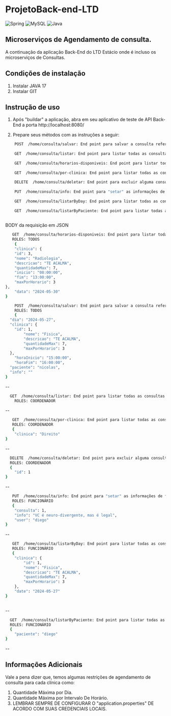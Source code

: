 # ProjetoBack-end-LTD
![Spring](https://img.shields.io/badge/spring-%236DB33F.svg?style=for-the-badge&logo=spring&logoColor=white)
![MySQL](https://img.shields.io/badge/mysql-4479A1.svg?style=for-the-badge&logo=mysql&logoColor=white)
![Java](https://img.shields.io/badge/java-%23ED8B00.svg?style=for-the-badge&logo=openjdk&logoColor=white)

## Microserviços de Agendamento de consulta.

A continuação da aplicação Back-End do LTD Estácio onde é incluso os microserviços de Consultas.

## Condições de instalação

1.  Instalar JAVA 17
2.  Instalar GIT

## Instrução de uso

1. Após "buildar" a aplicação, abra em seu aplicativo de teste de API Back-End a porta http://localhost:8080/

2. Prepare seus métodos com as instruções a seguir:

```bash
    POST  /home/consulta/salvar: End point para salvar a consulta referente ao usuário e clínica.
    
    GET  /home/consulta/listar: End point para listar todas as consultas agendadas pelo o paciente.
    
    GET  /home/consulta/horarios-disponiveis: End point para listar todas as consultas agendadas disponiveis por horário.
    
    GET  /home/consulta/por-clinica: End point para listar todas as consultas agendadas pelo o paciente mas filtrando por clínica.
    
    DELETE  /home/consulta/deletar: End point para excluir alguma consulta agendada(apenas certos usuario tem acesso a esse end-point).
    
    PUT  /home/consulta/info: End point para "setar" as informações de funcionário que irá atender o paciente com alguma informação adicional.
    
    GET  /home/consulta/listarByDay: End point para listar todas as consultas agendadas por data e clínica.
    
    GET  /home/consulta/listarByPaciente: End point para listar todas as consultas agendadas pelo o paciente mas filtrando por usuário do paciente.
    
```

BODY da requisição em JSON 

```bash
   GET  /home/consulta/horarios-disponiveis: End point para listar todas as consultas agendadas disponiveis por horário.
   ROLES: TODOS 
    {
	"clinica": {
	"id": 3,
	"nome": "Radiologia",
	"descricao": "TE ACALMA",
	"quantidadeMax": 7,
	"inicio": "08:00:00",
	"fim": "13:00:00",
	"maxPorHorario": 3
},
	"data": "2024-05-30"
}
```

```bash
    POST  /home/consulta/salvar: End point para salvar a consulta referente ao usuário e clínica.
    ROLES: TODOS
    {
  "dia": "2024-05-27",
  "clinica": {
    "id": 1,
		"nome": "Fisica",
		"descricao": "TE ACALMA",
		"quantidadeMax": 7,
		"maxPorHorario": 3
  },
	"horaInicio": "15:00:00",
	"horaFim": "16:00:00",
  "paciente": "nicolas",
  "info": ""
}
```
--

```bash
  GET  /home/consulta/listar: End point para listar todas as consultas agendadas.
    ROLES: COORDENADOR
```
--
```bash
   GET  /home/consulta/por-clinica: End point para listar todas as consultas agendadas pelo o paciente mas filtrando por clínica.
   ROLES: COORDENADOR
   {
	"clinica": "Direito"
}
```

--

```bash
  DELETE  /home/consulta/deletar: End point para excluir alguma consulta agendada(apenas certos usuario tem acesso a esse end-point).
  ROLES: COORDENADOR
  {
	"id": 1
}
```
--
```bash
   PUT  /home/consulta/info: End point para "setar" as informações de funcionário que irá atender o paciente com alguma informação adicional.
   ROLES: FUNCIONÁRIO
   {
	"consulta": 1,
	"info": "VC é neuro-divergente, mas é legal",
	"user": "diego"
}
```
--
```bash
   GET  /home/consulta/listarByDay: End point para listar todas as consultas agendadas por data e clínica.
   ROLES: FUNCIONÁRIO
   {
	"clinica": {
		"id": 1,
		"nome": "Fisica",
		"descricao": "TE ACALMA",
		"quantidadeMax": 7,
		"maxPorHorario": 3
	},
	"date": "2024-05-27"
}
   
```
--
```bash
  GET  /home/consulta/listarByPaciente: End point para listar todas as consultas agendadas pelo o paciente mas filtrando por usuário do paciente.
  ROLES: FUNCIONÁRIO
  {
	"paciente": "diego"
}
```
--
## Informações Adicionais

Vale a pena dizer que, temos algumas restrições de agendamento de consulta para cada clínica como:
1. Quantidade Máxima por Dia.
2. Quantidade Máxima por Intervalo De Horário.
3.  LEMBRAR SEMPRE DE CONFIGURAR O "application.properties" DE ACORDO COM SUAS CREDENCIAIS LOCAIS.

